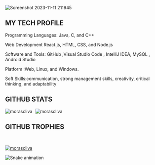 

![Screenshot 2023-11-11 211945](https://github.com/morascliva/morascliva/assets/94843082/041d1dc4-ec15-4df2-adda-e770df9200b8)

<h2>MY TECH PROFILE </h2>

<p>Programming Languages: Java, C, and C++</p>
<p>Web Development React.js, HTML, CSS, and Node.js</p>

<p>Software and Tools: GitHub ,Visual Studio Code , IntelliJ IDEA, MySQL , Android Studio</p>

<p>Platform :Web, Linux, and Windows.</p>

<p>Soft Skills:communication, strong management skills, creativity, critical thinking, and adaptability</p>
<h2>GITHUB STATS </h2>
<div align="center">
    <div style="display: flex;">
        <img src="https://github-readme-stats.vercel.app/api/top-langs?username=morascliva&show_icons=true&locale=en&layout=compact&theme=dark" alt="morascliva" style="margin-right: 10px;" />
        <img src="https://github-readme-streak-stats.herokuapp.com/?user=morascliva&theme=dark" alt="morascliva" />
    </div>
</div>

<h2>GITHUB TROPHIES </h2>
<br>
<p align="left">
    <a href="https://github.com/ryo-ma/github-profile-trophy">
    <img src="https://github-profile-trophy.vercel.app/?username=morascliva&theme=dark" alt="morascliva" />
  </a>
</p>

<img src="https://raw.githubusercontent.com/maurodesouza/maurodesouza/output/snake.svg" alt="Snake animation" />
